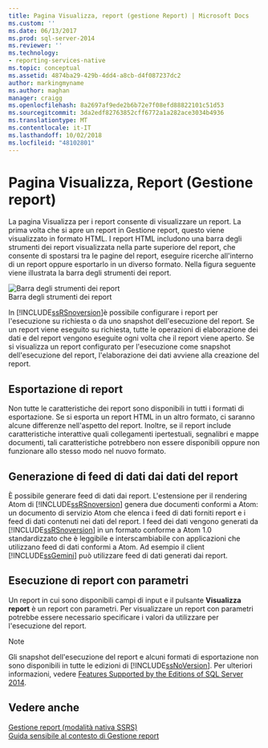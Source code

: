 ```yaml
---
title: Pagina Visualizza, report (gestione Report) | Microsoft Docs
ms.custom: ''
ms.date: 06/13/2017
ms.prod: sql-server-2014
ms.reviewer: ''
ms.technology:
- reporting-services-native
ms.topic: conceptual
ms.assetid: 4874ba29-429b-4dd4-a8cb-d4f087237dc2
author: markingmyname
ms.author: maghan
manager: craigg
ms.openlocfilehash: 8a2697af9ede2b6b72e7f08efd88822101c51d53
ms.sourcegitcommit: 3da2edf82763852cff6772a1a282ace3034b4936
ms.translationtype: MT
ms.contentlocale: it-IT
ms.lasthandoff: 10/02/2018
ms.locfileid: "48102801"
---
```

# <a name="view-page-reports-report-manager"></a>Pagina Visualizza, Report (Gestione report)
  La pagina Visualizza per i report consente di visualizzare un report. La prima volta che si apre un report in Gestione report, questo viene visualizzato in formato HTML. I report HTML includono una barra degli strumenti dei report visualizzata nella parte superiore del report, che consente di spostarsi tra le pagine del report, eseguire ricerche all'interno di un report oppure esportarlo in un diverso formato. Nella figura seguente viene illustrata la barra degli strumenti dei report.  
  
 ![Barra degli strumenti dei report](media/htmlviewer-toolbar.gif "Barra degli strumenti dei report")  
Barra degli strumenti dei report  
  
 In [!INCLUDE[ssRSnoversion](../includes/ssrsnoversion-md.md)]è possibile configurare i report per l'esecuzione su richiesta o da uno snapshot dell'esecuzione del report. Se un report viene eseguito su richiesta, tutte le operazioni di elaborazione dei dati e del report vengono eseguite ogni volta che il report viene aperto. Se si visualizza un report configurato per l'esecuzione come snapshot dell'esecuzione del report, l'elaborazione dei dati avviene alla creazione del report.  
  
## <a name="exporting-reports"></a>Esportazione di report  
 Non tutte le caratteristiche dei report sono disponibili in tutti i formati di esportazione. Se si esporta un report HTML in un altro formato, ci saranno alcune differenze nell'aspetto del report. Inoltre, se il report include caratteristiche interattive quali collegamenti ipertestuali, segnalibri e mappe documenti, tali caratteristiche potrebbero non essere disponibili oppure non funzionare allo stesso modo nel nuovo formato.  
  
## <a name="generating-data-feeds-from-report-data"></a>Generazione di feed di dati dai dati del report  
 È possibile generare feed di dati dai report. L'estensione per il rendering Atom di [!INCLUDE[ssRSnoversion](../includes/ssrsnoversion-md.md)] genera due documenti conformi a Atom: un documento di servizio Atom che elenca i feed di dati forniti report e i feed di dati contenuti nei dati del report. I feed dei dati vengono generati da [!INCLUDE[ssRSnoversion](../includes/ssrsnoversion-md.md)] in un formato conforme a Atom 1.0 standardizzato che è leggibile e interscambiabile con applicazioni che utilizzano feed di dati conformi a Atom. Ad esempio il client [!INCLUDE[ssGemini](../includes/ssgemini-md.md)] può utilizzare feed di dati generati dai report.  
  
## <a name="running-parameterized-reports"></a>Esecuzione di report con parametri  
 Un report in cui sono disponibili campi di input e il pulsante **Visualizza report** è un report con parametri. Per visualizzare un report con parametri potrebbe essere necessario specificare i valori da utilizzare per l'esecuzione del report.  
  
> [!NOTE]  
>  Gli snapshot dell'esecuzione del report e alcuni formati di esportazione non sono disponibili in tutte le edizioni di [!INCLUDE[ssNoVersion](../includes/ssnoversion-md.md)]. Per ulteriori informazioni, vedere [Features Supported by the Editions of SQL Server 2014](../../2014/getting-started/features-supported-by-the-editions-of-sql-server-2014.md).  
  
## <a name="see-also"></a>Vedere anche  
 [Gestione report &#40;modalità nativa SSRS&#41;](../../2014/reporting-services/report-manager-ssrs-native-mode.md)   
 [Guida sensibile al contesto di Gestione report](../../2014/reporting-services/report-manager-f1-help.md)  
  
  
